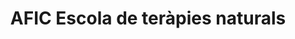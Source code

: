 ---
title: "AFIC Escola de teràpies naturals"
url: /reus/afic-escola-de-terapies-naturals/
shop: Massage
---